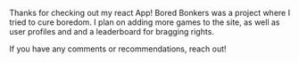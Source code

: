 Thanks for checking out my react App! Bored Bonkers was a project where I tried to cure boredom. I plan on adding more games to the site, as well as user profiles and and a leaderboard for bragging rights.  

If you have any comments or recommendations, reach out! 